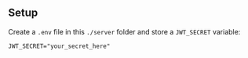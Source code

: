 ## Setup

Create a `.env` file in this `./server` folder and store a `JWT_SECRET` variable:

```
JWT_SECRET="your_secret_here"
```
